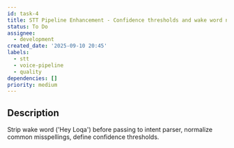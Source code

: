 ```yaml
---
id: task-4
title: STT Pipeline Enhancement - Confidence thresholds and wake word normalization
status: To Do
assignee:
  - development
created_date: '2025-09-10 20:45'
labels:
  - stt
  - voice-pipeline
  - quality
dependencies: []
priority: medium
---
```


## Description

Strip wake word ('Hey Loqa') before passing to intent parser, normalize common misspellings, define confidence thresholds.
